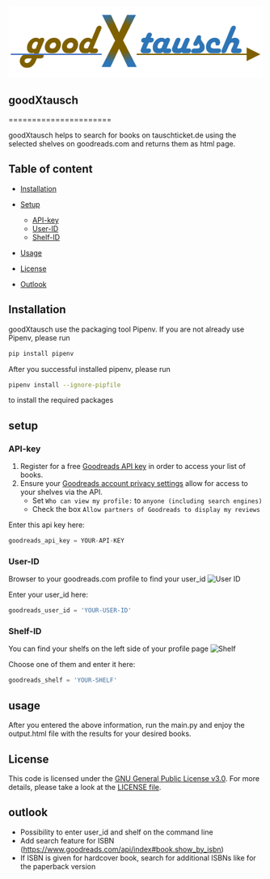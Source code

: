 ![logo](https://github.com/argv1/goodXtausch/blob/master/images/logo.PNG)

## goodXtausch
======================

goodXtausch helps to search for books on tauschticket.de using the selected shelves on goodreads.com and returns them as html page.


## Table of content

- [Installation](#installation)

- [Setup](#setup)
    - [API-key](#API-key)
    - [User-ID](#User-ID)
	- [Shelf-ID](#Shelf-ID)
- [Usage](#usage)	
- [License](#license)
- [Outlook](#outlook)

## Installation

goodXtausch use the packaging tool Pipenv.
If you are not already use Pipenv, please run 
```bash
pip install pipenv
```

After you successful installed pipenv, please run
```bash
pipenv install --ignore-pipfile
```
to install the required packages

## setup

### API-key

1. Register for a free [Goodreads API key](https://www.goodreads.com/api/keys) in order to access your list of books.
2. Ensure your [Goodreads account privacy settings](https://www.goodreads.com/user/edit?tab=settings) allow for access to your shelves via the API.
    - Set `Who can view my profile:` to `anyone (including search engines)`
    - Check the box `Allow partners of Goodreads to display my reviews`


Enter this api key here:
```python
goodreads_api_key = YOUR-API-KEY
```

### User-ID

Browser to your goodreads.com profile to find your user_id
![User ID](https://github.com/argv1/goodXtausch/blob/master/images/goodreads_user_id1.PNG)

Enter your user_id here:
```python
goodreads_user_id = 'YOUR-USER-ID'
```

### Shelf-ID

You can find your shelfs on the left side of your profile page
![Shelf](https://github.com/argv1/goodXtausch/blob/master/images/goodreads_shelf1.PNG)

Choose one of them and enter it here:
```python
goodreads_shelf = 'YOUR-SHELF'
```

## usage
After you entered the above information, run the main.py and enjoy the output.html file with the results for your desired books.

## License

This code is licensed under the [GNU General Public License v3.0](https://choosealicense.com/licenses/gpl-3.0/). 
For more details, please take a look at the [LICENSE file](https://github.com/argv1/goodXtausch/blob/master/LICENSE).


## outlook

- Possibility to enter user_id and shelf on the command line
- Add search feature for ISBN (https://www.goodreads.com/api/index#book.show_by_isbn)
- If ISBN is given for hardcover book, search for additional ISBNs like for the paperback version
